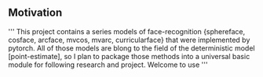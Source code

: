 ## Motivation
'''
This project contains a series models of face-recognition {sphereface, cosface, arcface, mvcos, mvarc, curricularface} that were implemented by pytorch.
All of those models are blong to the field of the deterministic model [point-estimate], so I plan to package those methods into a universal basic module for following research and project. Welcome to use
'''
